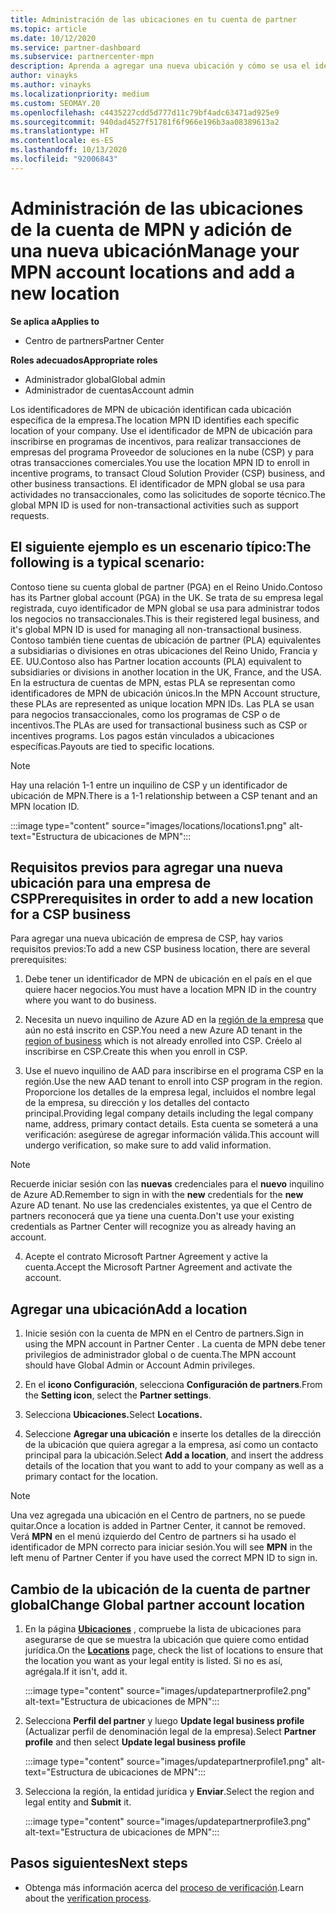 ```yaml
---
title: Administración de las ubicaciones en tu cuenta de partner
ms.topic: article
ms.date: 10/12/2020
ms.service: partner-dashboard
ms.subservice: partnercenter-mpn
description: Aprenda a agregar una nueva ubicación y cómo se usa el identificador de MPN de ubicación en programas de incentivos, empresas de CSP, suscripciones y otras transacciones.
author: vinayks
ms.author: vinayks
ms.localizationpriority: medium
ms.custom: SEOMAY.20
ms.openlocfilehash: c4435227cdd5d777d11c79bf4adc63471ad925e9
ms.sourcegitcommit: 940dad4527f51781f6f966e196b3aa08389613a2
ms.translationtype: HT
ms.contentlocale: es-ES
ms.lasthandoff: 10/13/2020
ms.locfileid: "92006843"
---
```

# <a name="manage-your-mpn-account-locations-and-add-a-new-location"></a><span data-ttu-id="03936-103">Administración de las ubicaciones de la cuenta de MPN y adición de una nueva ubicación</span><span class="sxs-lookup"><span data-stu-id="03936-103">Manage your MPN account locations and add a new location</span></span>

<span data-ttu-id="03936-104">**Se aplica a**</span><span class="sxs-lookup"><span data-stu-id="03936-104">**Applies to**</span></span>

- <span data-ttu-id="03936-105">Centro de partners</span><span class="sxs-lookup"><span data-stu-id="03936-105">Partner Center</span></span>

<span data-ttu-id="03936-106">**Roles adecuados**</span><span class="sxs-lookup"><span data-stu-id="03936-106">**Appropriate roles**</span></span>

- <span data-ttu-id="03936-107">Administrador global</span><span class="sxs-lookup"><span data-stu-id="03936-107">Global admin</span></span>
- <span data-ttu-id="03936-108">Administrador de cuentas</span><span class="sxs-lookup"><span data-stu-id="03936-108">Account admin</span></span>

<span data-ttu-id="03936-109">Los identificadores de MPN de ubicación identifican cada ubicación específica de la empresa.</span><span class="sxs-lookup"><span data-stu-id="03936-109">The location MPN ID identifies each specific location of your company.</span></span> <span data-ttu-id="03936-110">Use el identificador de MPN de ubicación para inscribirse en programas de incentivos, para realizar transacciones de empresas del programa Proveedor de soluciones en la nube (CSP) y para otras transacciones comerciales.</span><span class="sxs-lookup"><span data-stu-id="03936-110">You use the location MPN ID to enroll in incentive programs, to transact Cloud Solution Provider (CSP) business, and other business transactions.</span></span> <span data-ttu-id="03936-111">El identificador de MPN global se usa para actividades no transaccionales, como las solicitudes de soporte técnico.</span><span class="sxs-lookup"><span data-stu-id="03936-111">The global MPN ID is used for non-transactional activities such as support requests.</span></span>

## <a name="the-following-is-a-typical-scenario"></a><span data-ttu-id="03936-112">El siguiente ejemplo es un escenario típico:</span><span class="sxs-lookup"><span data-stu-id="03936-112">The following is a typical scenario:</span></span>

<span data-ttu-id="03936-113">Contoso tiene su cuenta global de partner (PGA) en el Reino Unido.</span><span class="sxs-lookup"><span data-stu-id="03936-113">Contoso has its Partner global account (PGA) in the UK.</span></span> <span data-ttu-id="03936-114">Se trata de su empresa legal registrada, cuyo identificador de MPN global se usa para administrar todos los negocios no transaccionales.</span><span class="sxs-lookup"><span data-stu-id="03936-114">This is their registered legal business, and it's global MPN ID is used for managing all non-transactional business.</span></span> <span data-ttu-id="03936-115">Contoso también tiene cuentas de ubicación de partner (PLA) equivalentes a subsidiarias o divisiones en otras ubicaciones del Reino Unido, Francia y EE. UU.</span><span class="sxs-lookup"><span data-stu-id="03936-115">Contoso also has Partner location accounts (PLA) equivalent to subsidiaries or divisions in another location in the UK, France, and the USA.</span></span> <span data-ttu-id="03936-116">En la estructura de cuentas de MPN, estas PLA se representan como identificadores de MPN de ubicación únicos.</span><span class="sxs-lookup"><span data-stu-id="03936-116">In the MPN Account structure, these PLAs are represented as unique location MPN IDs.</span></span> <span data-ttu-id="03936-117">Las PLA se usan para negocios transaccionales, como los programas de CSP o de incentivos.</span><span class="sxs-lookup"><span data-stu-id="03936-117">The PLAs are used for transactional business such as CSP or incentives programs.</span></span> <span data-ttu-id="03936-118">Los pagos están vinculados a ubicaciones específicas.</span><span class="sxs-lookup"><span data-stu-id="03936-118">Payouts are tied to specific locations.</span></span> 

>[!NOTE]
><span data-ttu-id="03936-119">Hay una relación 1-1 entre un inquilino de CSP y un identificador de ubicación de MPN.</span><span class="sxs-lookup"><span data-stu-id="03936-119">There is a 1-1 relationship between a CSP tenant and an MPN location ID.</span></span>

:::image type="content" source="images/locations/locations1.png" alt-text="Estructura de ubicaciones de MPN":::

## <a name="prerequisites-in-order-to-add-a-new-location-for-a-csp-business"></a><span data-ttu-id="03936-121">Requisitos previos para agregar una nueva ubicación para una empresa de CSP</span><span class="sxs-lookup"><span data-stu-id="03936-121">Prerequisites in order to add a new location for a CSP business</span></span>

<span data-ttu-id="03936-122">Para agregar una nueva ubicación de empresa de CSP, hay varios requisitos previos:</span><span class="sxs-lookup"><span data-stu-id="03936-122">To add a new CSP business location, there are several prerequisites:</span></span>

1. <span data-ttu-id="03936-123">Debe tener un identificador de MPN de ubicación en el país en el que quiere hacer negocios.</span><span class="sxs-lookup"><span data-stu-id="03936-123">You must have a location MPN ID in the country where you want to do business.</span></span>

1. <span data-ttu-id="03936-124">Necesita un nuevo inquilino de Azure AD en la [región de la empresa](regional-authorization-overview.md) que aún no está inscrito en CSP.</span><span class="sxs-lookup"><span data-stu-id="03936-124">You need a new Azure AD tenant in the [region of business](regional-authorization-overview.md) which is not already enrolled into CSP.</span></span> <span data-ttu-id="03936-125">Créelo al inscribirse en CSP.</span><span class="sxs-lookup"><span data-stu-id="03936-125">Create this when you enroll in CSP.</span></span>
 
3. <span data-ttu-id="03936-126">Use el nuevo inquilino de AAD para inscribirse en el programa CSP en la región.</span><span class="sxs-lookup"><span data-stu-id="03936-126">Use the new AAD tenant to enroll into CSP program in the region.</span></span>
<span data-ttu-id="03936-127">Proporcione los detalles de la empresa legal, incluidos el nombre legal de la empresa, su dirección y los detalles del contacto principal.</span><span class="sxs-lookup"><span data-stu-id="03936-127">Providing legal company details including the legal company name, address, primary contact details.</span></span> <span data-ttu-id="03936-128">Esta cuenta se someterá a una verificación: asegúrese de agregar información válida.</span><span class="sxs-lookup"><span data-stu-id="03936-128">This account will undergo verification, so make sure to add valid information.</span></span>

>[!NOTE] 
 ><span data-ttu-id="03936-129">Recuerde iniciar sesión con las **nuevas** credenciales para el **nuevo** inquilino de Azure AD.</span><span class="sxs-lookup"><span data-stu-id="03936-129">Remember to sign in with the **new** credentials for the **new** Azure AD tenant.</span></span> <span data-ttu-id="03936-130">No use las credenciales existentes, ya que el Centro de partners reconocerá que ya tiene una cuenta.</span><span class="sxs-lookup"><span data-stu-id="03936-130">Don't use your existing credentials as Partner Center will recognize you as already having an account.</span></span>

4. <span data-ttu-id="03936-131">Acepte el contrato Microsoft Partner Agreement y active la cuenta.</span><span class="sxs-lookup"><span data-stu-id="03936-131">Accept the Microsoft Partner Agreement and activate the account.</span></span>

## <a name="add-a-location"></a><span data-ttu-id="03936-132">Agregar una ubicación</span><span class="sxs-lookup"><span data-stu-id="03936-132">Add a location</span></span>

1. <span data-ttu-id="03936-133">Inicie sesión con la cuenta de MPN en el Centro de partners.</span><span class="sxs-lookup"><span data-stu-id="03936-133">Sign in using the MPN account in Partner Center .</span></span> <span data-ttu-id="03936-134">La cuenta de MPN debe tener privilegios de administrador global o de cuenta.</span><span class="sxs-lookup"><span data-stu-id="03936-134">The MPN account should have Global Admin or Account Admin privileges.</span></span> 

1. <span data-ttu-id="03936-135">En el **icono Configuración**, selecciona **Configuración de partners**.</span><span class="sxs-lookup"><span data-stu-id="03936-135">From the **Setting icon**, select the **Partner settings**.</span></span>

2. <span data-ttu-id="03936-136">Selecciona **Ubicaciones.**</span><span class="sxs-lookup"><span data-stu-id="03936-136">Select **Locations.**</span></span>

3. <span data-ttu-id="03936-137">Seleccione **Agregar una ubicación** e inserte los detalles de la dirección de la ubicación que quiera agregar a la empresa, así como un contacto principal para la ubicación.</span><span class="sxs-lookup"><span data-stu-id="03936-137">Select **Add a location**, and insert the address details of the location that you want to add to your company as well as a primary contact for the location.</span></span>

> [!NOTE]
> <span data-ttu-id="03936-138">Una vez agregada una ubicación en el Centro de partners, no se puede quitar.</span><span class="sxs-lookup"><span data-stu-id="03936-138">Once a location is added in Partner Center, it cannot be removed.</span></span> <span data-ttu-id="03936-139">Verá **MPN** en el menú izquierdo del Centro de partners si ha usado el identificador de MPN correcto para iniciar sesión.</span><span class="sxs-lookup"><span data-stu-id="03936-139">You will see **MPN** in the left menu of Partner Center if you have used the correct MPN ID to sign in.</span></span>

## <a name="change-global-partner-account-location"></a><span data-ttu-id="03936-140">Cambio de la ubicación de la cuenta de partner global</span><span class="sxs-lookup"><span data-stu-id="03936-140">Change Global partner account location</span></span>

1. <span data-ttu-id="03936-141">En la página **[Ubicaciones](https://partner.microsoft.com/pcv/accountsettings/locationsprofile)** , compruebe la lista de ubicaciones para asegurarse de que se muestra la ubicación que quiere como entidad jurídica.</span><span class="sxs-lookup"><span data-stu-id="03936-141">On the **[Locations](https://partner.microsoft.com/pcv/accountsettings/locationsprofile)** page, check the list of locations to ensure that the location you want as your legal entity is listed.</span></span> <span data-ttu-id="03936-142">Si no es así, agrégala.</span><span class="sxs-lookup"><span data-stu-id="03936-142">If it isn't, add it.</span></span>

   :::image type="content" source="images/updatepartnerprofile2.png" alt-text="Estructura de ubicaciones de MPN":::

2. <span data-ttu-id="03936-144">Selecciona **Perfil del partner** y luego **Update legal business profile** (Actualizar perfil de denominación legal de la empresa).</span><span class="sxs-lookup"><span data-stu-id="03936-144">Select **Partner profile** and then select **Update legal business profile**</span></span>

   :::image type="content" source="images/updatepartnerprofile1.png" alt-text="Estructura de ubicaciones de MPN":::

3. <span data-ttu-id="03936-146">Selecciona la región, la entidad jurídica y **Enviar**.</span><span class="sxs-lookup"><span data-stu-id="03936-146">Select the region and legal entity and **Submit** it.</span></span>

   :::image type="content" source="images/updatepartnerprofile3.png" alt-text="Estructura de ubicaciones de MPN":::

## <a name="next-steps"></a><span data-ttu-id="03936-148">Pasos siguientes</span><span class="sxs-lookup"><span data-stu-id="03936-148">Next steps</span></span>

- <span data-ttu-id="03936-149">Obtenga más información acerca del [proceso de verificación](verification-responses.md).</span><span class="sxs-lookup"><span data-stu-id="03936-149">Learn about the [verification process](verification-responses.md).</span></span>

